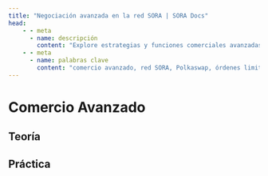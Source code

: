 ```yaml
---
title: "Negociación avanzada en la red SORA | SORA Docs"
head:
    - - meta
      - name: descripción
        content: "Explore estrategias y funciones comerciales avanzadas en el intercambio descentralizado Polkaswap de la red SORA. Obtenga información sobre órdenes limitadas, órdenes stop-loss y otras funcionalidades comerciales avanzadas que le permiten optimizar sus actividades comerciales y aprovechar las oportunidades de mercado dentro del ecosistema SORA. "
    - - meta
      - name: palabras clave
        content: "comercio avanzado, red SORA, Polkaswap, órdenes limitadas, órdenes stop-loss, funcionalidades comerciales"
---
```


# Comercio Avanzado

## Teoría

<!-- @include: snippet-advanced-trading-theory.md -->

## Práctica

<!-- @include: snippet-advanced-trading-polkaswap.md -->
